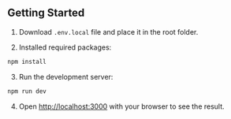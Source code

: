 ## Getting Started

1. Download `.env.local` file and place it in the root folder.

2. Installed required packages:

```bash
npm install
```

3. Run the development server:

```bash
npm run dev
```

4. Open [http://localhost:3000](http://localhost:3000) with your browser to see the result.
